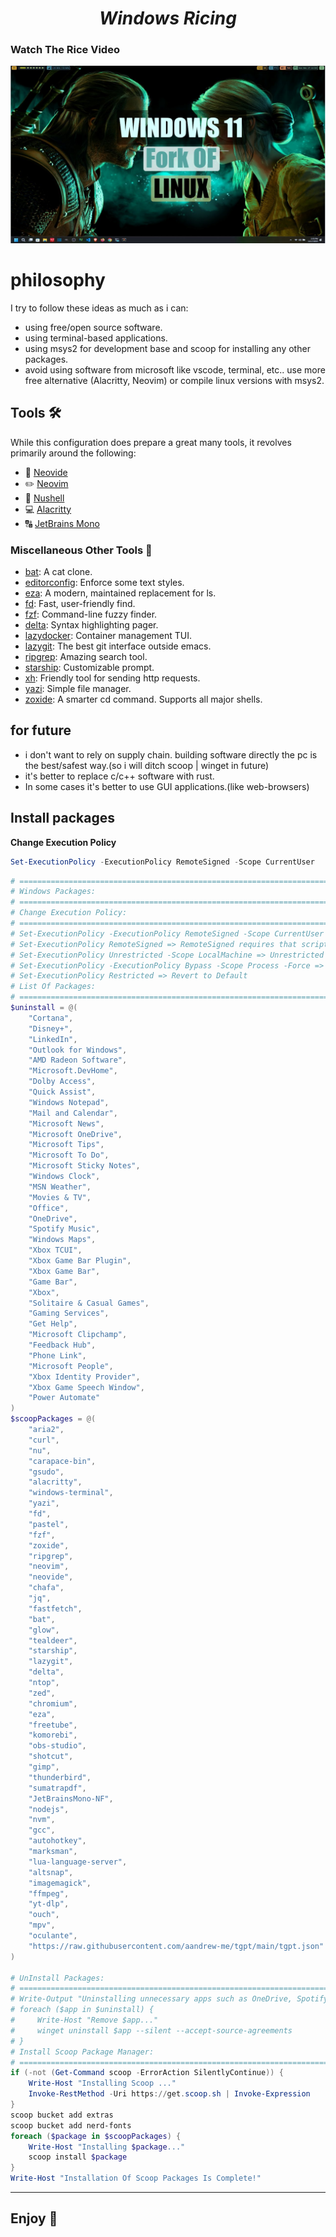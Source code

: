 <h1 align="center"><i>Windows Ricing</i></h1>

### Watch The Rice Video

[![Watch The Rice Video](./assets/thumbnail.jpg)](https://www.youtube.com/watch?v=T-dgnOKJNc4&t=43s)

<!--![alt text](./assets/screen.png)-->

# philosophy

I try to follow these ideas as much as i can:

- using free/open source software.
- using terminal-based applications.
- using msys2 for development base and scoop for installing any other packages.
- avoid using software from microsoft like vscode, terminal, etc.. use more free alternative (Alacritty, Neovim) or compile linux versions with msys2.

## Tools 🛠️

While this configuration does prepare a great many tools, it revolves primarily around the following:

- 📝 [Neovide](https://neovide.dev/)
- ✏️ [Neovim](https://neovim.io)
- 🐠 [Nushell](nushell/nushell)
- 💻 [Alacritty](https://alacritty.org/)
- 🔠 [JetBrains Mono](https://www.jetbrains.com/lp/mono/)

### Miscellaneous Other Tools 🎒

- [bat](https://github.com/sharkdp/bat): A cat clone.
- [editorconfig](https://editorconfig.org/): Enforce some text styles.
- [eza](https://eza.rocks/): A modern, maintained replacement for ls.
- [fd](https://github.com/sharkdp/fd): Fast, user-friendly find.
- [fzf](https://github.com/junegunn/fzf): Command-line fuzzy finder.
- [delta](https://github.com/dandavison/delta): Syntax highlighting pager.
- [lazydocker](https://github.com/jesseduffield/lazydocker): Container management TUI.
- [lazygit](https://github.com/jesseduffield/lazygit): The best git interface outside emacs.
- [ripgrep](https://github.com/BurntSushi/ripgrep): Amazing search tool.
- [starship](https://starship.rs/): Customizable prompt.
- [xh](https://github.com/ducaale/xh): Friendly tool for sending http requests.
- [yazi](https://yazi-rs.github.io/): Simple file manager.
- [zoxide](https://github.com/ajeetdsouza/zoxide): A smarter cd command. Supports all major shells.

## for future

- i don't want to rely on supply chain. building software directly the pc is the best/safest way.(so i will ditch scoop | winget in future)
- it's better to replace c/c++ software with rust.
- In some cases it's better to use GUI applications.(like web-browsers)

## Install packages

**Change Execution Policy**

```powershell
Set-ExecutionPolicy -ExecutionPolicy RemoteSigned -Scope CurrentUser
```

```powershell
# =============================================================================== #
# Windows Packages:				                                                  #
# =============================================================================== #
# Change Execution Policy:                                                        #
# =============================================================================== #
# Set-ExecutionPolicy -ExecutionPolicy RemoteSigned -Scope CurrentUser => Recomanded
# Set-ExecutionPolicy RemoteSigned => RemoteSigned requires that scripts downloaded from the internet have a digital signature# Set-ExecutionPolicy Unrestricted -Scope LocalMachine =>
# Set-ExecutionPolicy Unrestricted -Scope LocalMachine => Unrestricted does not enforce any restrictions
# Set-ExecutionPolicy -ExecutionPolicy Bypass -Scope Process -Force => Bypass In Current Session Only
# Set-ExecutionPolicy Restricted => Revert to Default
# List Of Packages:	                                                              #
# =============================================================================== #
$uninstall = @(
    "Cortana",
    "Disney+",
    "LinkedIn",
    "Outlook for Windows",
    "AMD Radeon Software",
    "Microsoft.DevHome",
    "Dolby Access",
    "Quick Assist",
    "Windows Notepad",
    "Mail and Calendar",
    "Microsoft News",
    "Microsoft OneDrive",
    "Microsoft Tips",
    "Microsoft To Do",
    "Microsoft Sticky Notes",
    "Windows Clock",
    "MSN Weather",
    "Movies & TV",
    "Office",
    "OneDrive",
    "Spotify Music",
    "Windows Maps",
    "Xbox TCUI",
    "Xbox Game Bar Plugin",
    "Xbox Game Bar",
    "Game Bar",
    "Xbox",
    "Solitaire & Casual Games",
    "Gaming Services",
    "Get Help",
    "Microsoft Clipchamp",
    "Feedback Hub",
    "Phone Link",
    "Microsoft People",
    "Xbox Identity Provider",
    "Xbox Game Speech Window",
    "Power Automate"
)
$scoopPackages = @(
    "aria2",
    "curl",
    "nu",
    "carapace-bin",
    "gsudo",
    "alacritty",
    "windows-terminal",
    "yazi",
    "fd",
    "pastel",
    "fzf",
    "zoxide",
    "ripgrep",
    "neovim",
    "neovide",
    "chafa",
    "jq",
    "fastfetch",
    "bat",
    "glow",
    "tealdeer",
    "starship",
    "lazygit",
    "delta",
    "ntop",
    "zed",
    "chromium",
    "eza",
    "freetube",
    "komorebi",
    "obs-studio",
    "shotcut",
    "gimp",
    "thunderbird",
    "sumatrapdf",
    "JetBrainsMono-NF",
    "nodejs",
    "nvm",
    "gcc",
    "autohotkey",
    "marksman",
    "lua-language-server",
    "altsnap",
    "imagemagick",
    "ffmpeg",
    "yt-dlp",
    "ouch",
    "mpv",
    "oculante",
    "https://raw.githubusercontent.com/aandrew-me/tgpt/main/tgpt.json"
)

# UnInstall Packages:	                                                          #
# =============================================================================== #
# Write-Output "Uninstalling unnecessary apps such as OneDrive, Spotify, and Disney+..."
# foreach ($app in $uninstall) {
#     Write-Host "Remove $app..."
#     winget uninstall $app --silent --accept-source-agreements
# }
# Install Scoop Package Manager:	                                              #
# =============================================================================== #
if (-not (Get-Command scoop -ErrorAction SilentlyContinue)) {
    Write-Host "Installing Scoop ..."
    Invoke-RestMethod -Uri https://get.scoop.sh | Invoke-Expression
}
scoop bucket add extras
scoop bucket add nerd-fonts
foreach ($package in $scoopPackages) {
    Write-Host "Installing $package..."
    scoop install $package
}
Write-Host "Installation Of Scoop Packages Is Complete!"
```

---

## Enjoy 🤗
